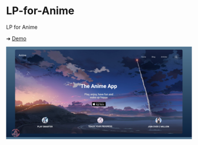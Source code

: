 # LP-for-Anime
LP for Anime

➜ [Demo](https://ykalashnikov.github.io/LP-for-Anime/)

![](https://github.com/YKalashnikov/LP-for-Anime/blob/master/screen-shot.png)
